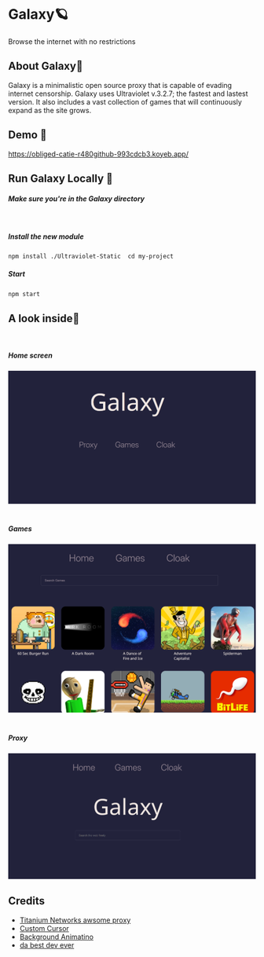 # Galaxy🪐

Browse the internet with no restrictions

## About Galaxy📑

Galaxy is a minimalistic open source proxy that is capable of evading internet censorship. Galaxy uses Ultraviolet v.3.2.7; the fastest and lastest version. It also includes a vast collection of games that will continuously expand as the site grows. 

## Demo 🏴󠁺󠁡󠁦󠁳󠁿

https://obliged-catie-r480github-993cdcb3.koyeb.app/

## Run Galaxy Locally 🚀

##### Make sure you're in the Galaxy directory

<br>

##### Install the new module

```bash
npm install ./Ultraviolet-Static  cd my-project
```

##### Start

```bash
npm start
```

## A look inside👀

<br>

##### Home screen

![Home](img/home.png)

#

##### Games

![Games](img/game.png)

#

##### Proxy

![Proxy](img/proxy.png)

## Credits

- [Titanium Networks awsome proxy](https://github.com/titaniumnetwork-dev/Ultraviolet)
- [Custom Cursor](https://codepen.io/mendieta/full/WgvENJ)
- [Background Animatino](https://codepen.io/alphardex/pen/RwrVoeL)
- [da best dev ever](https://github.com/r480github)